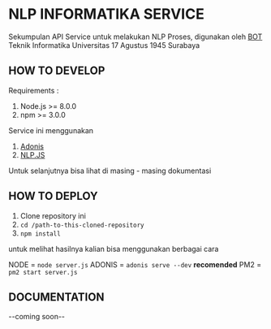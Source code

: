 # NLP INFORMATIKA SERVICE

Sekumpulan API Service untuk melakukan NLP Proses, digunakan oleh [BOT](https://web.telegram.org/#/im?p=@UntagSbyBot) Teknik Informatika Universitas 17 Agustus 1945 Surabaya

## HOW TO DEVELOP

Requirements :

1. Node.js >= 8.0.0
2. npm >= 3.0.0

Service ini menggunakan

1. [Adonis](https://adonisjs.com/)
2. [NLP.JS](https://github.com/axa-group/nlp.js)

Untuk selanjutnya bisa lihat di masing - masing dokumentasi

## HOW TO DEPLOY

1. Clone repository ini
2. `cd /path-to-this-cloned-repository`
3. `npm install`

untuk melihat hasilnya kalian bisa menggunakan berbagai cara

NODE = `node server.js`
ADONIS = `adonis serve --dev` __recomended__
PM2 = `pm2 start server.js`

## DOCUMENTATION

--coming soon--
